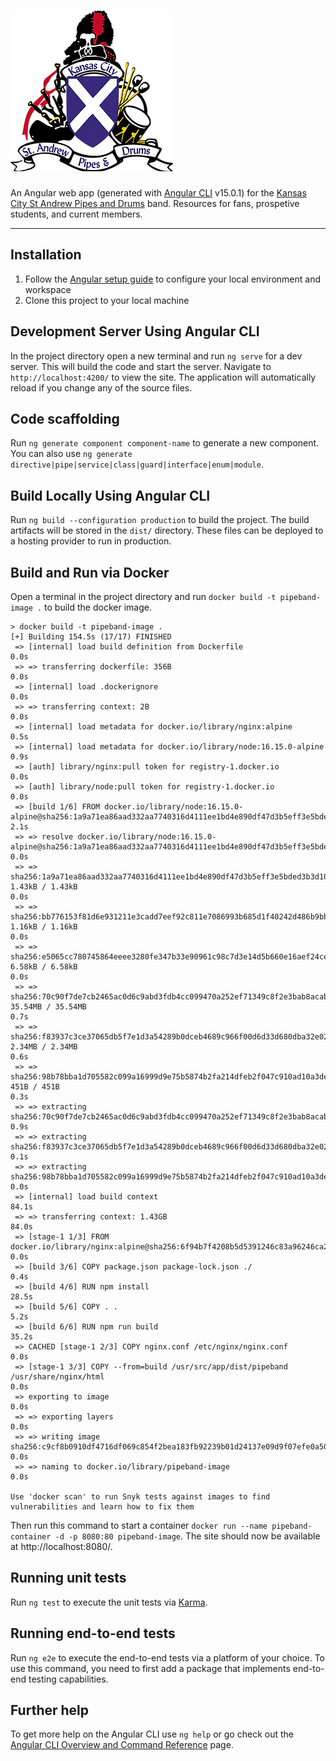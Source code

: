 # ![Kansas City St Andrew Pipes and Drums logo](./src/assets/band_logo.webp)  

An Angular web app (generated with [Angular CLI](https://github.com/angular/angular-cli) v15.0.1) for the [Kansas City St Andrew Pipes and Drums](https://www.kcpipeband.org/) band.  Resources for fans, prospetive students, and current members.

---

## Installation

1) Follow the [Angular setup guide](https://angular.io/guide/setup-local) to configure your local environment and workspace
2) Clone this project to your local machine

## Development Server Using Angular CLI

In the project directory open a new terminal and run `ng serve` for a dev server. This will build the code and start the server. Navigate to `http://localhost:4200/` to view the site. The application will automatically reload if you change any of the source files.

## Code scaffolding

Run `ng generate component component-name` to generate a new component. You can also use `ng generate directive|pipe|service|class|guard|interface|enum|module`.

## Build Locally Using Angular CLI

Run `ng build --configuration production` to build the project. The build artifacts will be stored in the `dist/` directory. These files can be deployed to a hosting provider to run in production.

## Build and Run via Docker

Open a terminal in the project directory and run `docker build -t pipeband-image .` to build the docker image.

```shell
> docker build -t pipeband-image .
[+] Building 154.5s (17/17) FINISHED
 => [internal] load build definition from Dockerfile                                                                                                                                                                                                                                             0.0s 
 => => transferring dockerfile: 356B                                                                                                                                                                                                                                                             0.0s 
 => [internal] load .dockerignore                                                                                                                                                                                                                                                                0.0s 
 => => transferring context: 2B                                                                                                                                                                                                                                                                  0.0s 
 => [internal] load metadata for docker.io/library/nginx:alpine                                                                                                                                                                                                                                  0.5s 
 => [internal] load metadata for docker.io/library/node:16.15.0-alpine                                                                                                                                                                                                                           0.9s 
 => [auth] library/nginx:pull token for registry-1.docker.io                                                                                                                                                                                                                                     0.0s 
 => [auth] library/node:pull token for registry-1.docker.io                                                                                                                                                                                                                                      0.0s 
 => [build 1/6] FROM docker.io/library/node:16.15.0-alpine@sha256:1a9a71ea86aad332aa7740316d4111ee1bd4e890df47d3b5eff3e5bded3b3d10                                                                                                                                                               2.1s 
 => => resolve docker.io/library/node:16.15.0-alpine@sha256:1a9a71ea86aad332aa7740316d4111ee1bd4e890df47d3b5eff3e5bded3b3d10                                                                                                                                                                     0.0s 
 => => sha256:1a9a71ea86aad332aa7740316d4111ee1bd4e890df47d3b5eff3e5bded3b3d10 1.43kB / 1.43kB                                                                                                                                                                                                   0.0s 
 => => sha256:bb776153f81d6e931211e3cadd7eef92c811e7086993b685d1f40242d486b9bb 1.16kB / 1.16kB                                                                                                                                                                                                   0.0s 
 => => sha256:e5065cc780745864eeee3280fe347b33e90961c98c7d3e14d5b660e16aef24ce 6.58kB / 6.58kB                                                                                                                                                                                                   0.0s 
 => => sha256:70c90f7de7cb2465ac0d6c9abd3fdb4cc099470a252ef71349c8f2e3bab8acab 35.54MB / 35.54MB                                                                                                                                                                                                 0.7s 
 => => sha256:f83937c3ce37065db5f7e1d3a54289b0dceb4689c966f00d6d33d680dba32e02 2.34MB / 2.34MB                                                                                                                                                                                                   0.6s 
 => => sha256:98b78bba1d705582c099a16999d9e75b5874b2fa214dfeb2f047c910ad10a3de 451B / 451B                                                                                                                                                                                                       0.3s 
 => => extracting sha256:70c90f7de7cb2465ac0d6c9abd3fdb4cc099470a252ef71349c8f2e3bab8acab                                                                                                                                                                                                        0.9s 
 => => extracting sha256:f83937c3ce37065db5f7e1d3a54289b0dceb4689c966f00d6d33d680dba32e02                                                                                                                                                                                                        0.1s 
 => => extracting sha256:98b78bba1d705582c099a16999d9e75b5874b2fa214dfeb2f047c910ad10a3de                                                                                                                                                                                                        0.0s 
 => [internal] load build context                                                                                                                                                                                                                                                               84.1s 
 => => transferring context: 1.43GB                                                                                                                                                                                                                                                             84.0s 
 => [stage-1 1/3] FROM docker.io/library/nginx:alpine@sha256:6f94b7f4208b5d5391246c83a96246ca204f15eaf7e636cefda4e6348c8f6101                                                                                                                                                                    0.0s 
 => [build 3/6] COPY package.json package-lock.json ./                                                                                                                                                                                                                                           0.4s 
 => [build 4/6] RUN npm install                                                                                                                                                                                                                                                                 28.5s 
 => [build 5/6] COPY . .                                                                                                                                                                                                                                                                         5.2s 
 => [build 6/6] RUN npm run build                                                                                                                                                                                                                                                               35.2s 
 => CACHED [stage-1 2/3] COPY nginx.conf /etc/nginx/nginx.conf                                                                                                                                                                                                                                   0.0s 
 => [stage-1 3/3] COPY --from=build /usr/src/app/dist/pipeband /usr/share/nginx/html                                                                                                                                                                                                             0.0s 
 => exporting to image                                                                                                                                                                                                                                                                           0.0s 
 => => exporting layers                                                                                                                                                                                                                                                                          0.0s 
 => => writing image sha256:c9cf8b0910df4716df069c854f2bea183fb92239b01d24137e09d9f07efe0a50                                                                                                                                                                                                     0.0s 
 => => naming to docker.io/library/pipeband-image                                                                                                                                                                                                                                                0.0s 

Use 'docker scan' to run Snyk tests against images to find vulnerabilities and learn how to fix them
```

Then run this command to start a container `docker run --name pipeband-container -d -p 8080:80 pipeband-image`.  The site should now be available at http://localhost:8080/.

## Running unit tests

Run `ng test` to execute the unit tests via [Karma](https://karma-runner.github.io).

## Running end-to-end tests

Run `ng e2e` to execute the end-to-end tests via a platform of your choice. To use this command, you need to first add a package that implements end-to-end testing capabilities.

## Further help

To get more help on the Angular CLI use `ng help` or go check out the [Angular CLI Overview and Command Reference](https://angular.io/cli) page.
